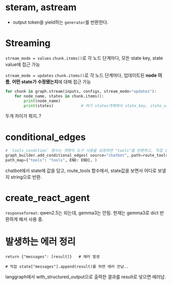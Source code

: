 # steram, astream
- output token을 yield하는 `generator`를 반환한다.


# Streaming
`stream_mode = values`
`chunk.items()`로 각 노드 단계마다, 모든 state key, state value에 접근 가능

`stream_mode = updates`
`chunk.items()`로 각 노드 단계마다, 업데이트된 **node 이름**, **어떤 state가 수정됐는지**에 대해 접근 가능
```python
for chunk in graph.stream(inputs, configs, stream_mode="updates"):
    for node_name, states in chunk.items():
        print(node_name)
        print(states)            # 여기 states객체에서 state_key, state_value에 접근 가능.
```

두개 차이가 뭐지..?

# conditional_edges
```python
# `tools_condition` 함수는 챗봇이 도구 사용을 요청하면 "tools"를 반환하고, 직접 응답이 가능한 경우 "END"를 반환 
graph_builder.add_conditional_edges( source="chatbot", path=route_tools, # route_tools 의 반환값이 "tools" 인 경우 "tools" 노드로, 그렇지 않으면 END 노드로 라우팅 
path_map={"tools": "tools", END: END}, )
```
chatbot에서 state에 값을 담고, route_tools 함수에서, state값을 보면서 어디로 보낼지 string으로 반환.
# create_react_agent
`responseformat`: qwen2.5는 되는데, gemma3는 안됨.
현재는 gemma3로 dict 반환하게 해서 사용 중.

# 발생하는 에러 정리
```
return {"messages": [result]}   # 에러 발생

# 직접 state["messages"].append(result)를 하면 에러 안남..
```
langgraph에서 with_structured_output으로 출력한 결과를 result로 넣으면 에러남.